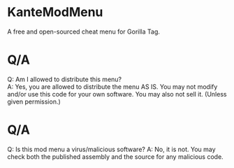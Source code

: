 # KanteModMenu
A free and open-sourced cheat menu for Gorilla Tag.


# Q/A
Q: Am I allowed to distribute this menu?                                                                                                                                  
A: Yes, you are allowed to distribute the menu AS IS. You may not modify and/or use this code for your own software. You may also not sell it. (Unless given permission.)

# Q/A
Q: Is this mod menu a virus/malicious software?
A: No, it is not. You may check both the published assembly and the source for any malicious code.
